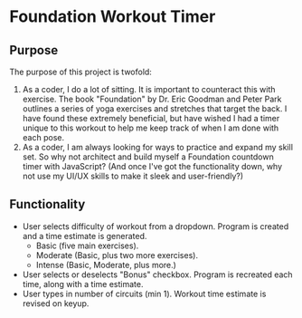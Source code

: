 # Foundation Workout Timer

## Purpose

The purpose of this project is twofold:

1. As a coder, I do a lot of sitting. It is important to counteract this with exercise. The book "Foundation" by Dr. Eric Goodman and Peter Park outlines a series of yoga exercises and stretches that target the back. I have found these extremely beneficial, but have wished I had a timer unique to this workout to help me keep track of when I am done with each pose.
2. As a coder, I am always looking for ways to practice and expand my skill set. So why not architect and build myself a Foundation countdown timer with JavaScript? (And once I've got the functionality down, why not use my UI/UX skills to make it sleek and user-friendly?)


## Functionality

- User selects difficulty of workout from a dropdown. Program is created and a time estimate is generated.
  - Basic (five main exercises).
  - Moderate (Basic, plus two more exercises).
  - Intense (Basic, Moderate, plus more.)
- User selects or deselects "Bonus" checkbox. Program is recreated each time, along with a time estimate.
- User types in number of circuits (min 1). Workout time estimate is revised on keyup.